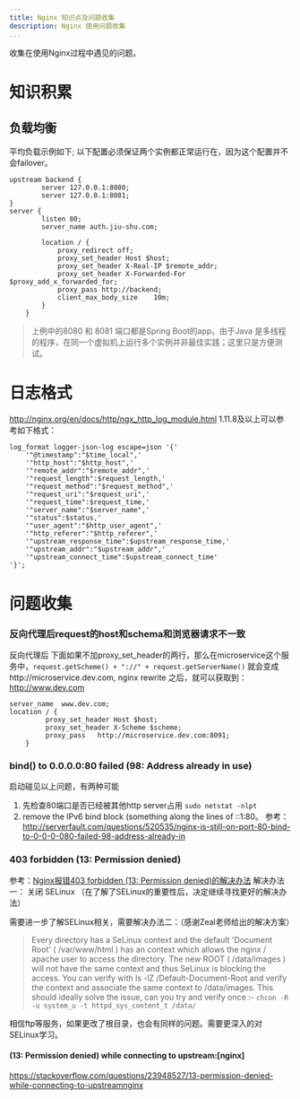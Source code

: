 ```yaml
---
title: Nginx 知识点及问题收集
description: Nginx 使用问题收集
...
```


收集在使用Nginx过程中遇见的问题。

# 知识积累
## 负载均衡
平均负载示例如下; 以下配置必须保证两个实例都正常运行在，因为这个配置并不会failover。
```
upstream backend {
        server 127.0.0.1:8080;
        server 127.0.0.1:8081;
}
server {
        listen 80;
        server_name auth.jiu-shu.com;

        location / {
            proxy_redirect off;
            proxy_set_header Host $host;
            proxy_set_header X-Real-IP $remote_addr;
            proxy_set_header X-Forwarded-For $proxy_add_x_forwarded_for;
            proxy_pass http://backend;
            client_max_body_size    10m;
        }
    }
```
> 上例中的8080 和 8081 端口都是Spring Boot的app。由于Java 是多线程的程序，在同一个虚拟机上运行多个实例并非最佳实践；这里只是方便测试。

# 日志格式
http://nginx.org/en/docs/http/ngx_http_log_module.html
1.11.8及以上可以参考如下格式：
```
log_format logger-json-log escape=json '{' 
	'"@timestamp":"$time_local",' 
	'"http_host":"$http_host",' 
	'"remote_addr":"$remote_addr",' 
	'"request_length":$request_length,' 
	'"request_method":"$request_method",' 
	'"request_uri":"$request_uri",' 
	'"request_time":$request_time,'
	'"server_name":"$server_name",' 
	'"status":$status,' 
	'"user_agent":"$http_user_agent",' 
	'"http_referer":"$http_referer",' 
	'"upstream_response_time":$upstream_response_time,' 
	'"upstream_addr":"$upstream_addr",' 
	'"upstream_connect_time":$upstream_connect_time' 
'}'; 
```
# 问题收集

### 反向代理后request的host和schema和浏览器请求不一致
反向代理后
下面如果不加proxy_set_header的两行，那么在microservice这个服务中，`request.getScheme() + "://" + request.getServerName()` 就会变成http://microservice.dev.com, nginx rewrite 之后，就可以获取到：http://www.dev.com
```
server_name  www.dev.com;
location / {
		 proxy_set_header Host $host;
  		 proxy_set_header X-Scheme $scheme;	
		 proxy_pass   http://microservice.dev.com:8091;
  	}
```

### bind() to 0.0.0.0:80 failed (98: Address already in use)
启动碰见以上问题，有两种可能

 1. 先检查80端口是否已经被其他http server占用 `sudo netstat -nlpt`
 2. remove the IPv6 bind block (something along the lines of ::1:80。 参考：http://serverfault.com/questions/520535/nginx-is-still-on-port-80-bind-to-0-0-0-080-failed-98-address-already-in
 
### 403 forbidden (13: Permission denied)
参考：[Nginx报错403 forbidden (13: Permission denied)的解决办法](https://www.hi-docs.com/article/detail-MTE1.html)
解决办法一： 关闭 SELinux  （在了解了SELinux的重要性后，决定继续寻找更好的解决办法）

需要进一步了解SELinux相关，需要解决办法二：（感谢Zeal老师给出的解决方案）
> Every directory has a SeLinux context and the default 'Document Root' ( /var/www/html ) has an context which allows the nginx / apache user to access the directory.
The new ROOT ( /data/images ) will not have the same context and thus SeLinux  is blocking the access.
You can verify with ls -lZ /Default-Document-Root and verify the context and associate the same context to /data/images.
This should ideally solve the issue, can you try and verify once  :- 
`chcon -R -u system_u -t httpd_sys_content_t /data/`

相信ftp等服务，如果更改了根目录，也会有同样的问题。需要更深入的对SELinux学习。

#### (13: Permission denied) while connecting to upstream:[nginx]

https://stackoverflow.com/questions/23948527/13-permission-denied-while-connecting-to-upstreamnginx